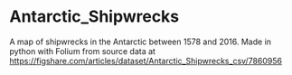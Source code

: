 # Antarctic_Shipwrecks
A map of shipwrecks in the Antarctic between 1578 and 2016. Made in python with Folium from source data at https://figshare.com/articles/dataset/Antarctic_Shipwrecks_csv/7860956

